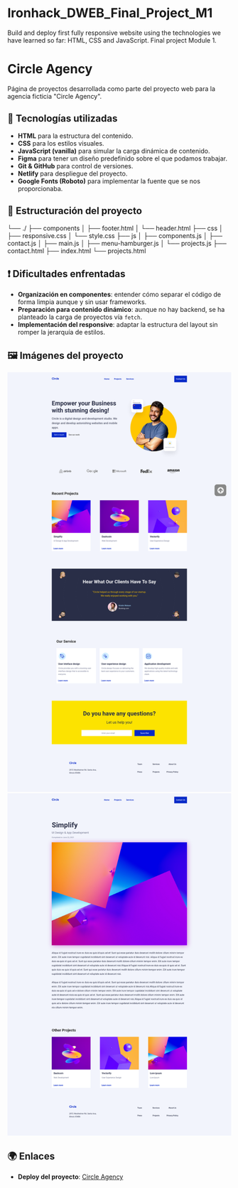 # Ironhack_DWEB_Final_Project_M1
Build and deploy first fully responsive website using the technologies we have learned so far: HTML, CSS and JavaScript. Final project Module 1.

# Circle Agency

Página de proyectos desarrollada como parte del proyecto web para la agencia ficticia "Circle Agency".

## 🚀 Tecnologías utilizadas

- **HTML** para la estructura del contenido.
- **CSS** para los estilos visuales.
- **JavaScript (vanilla)** para simular la carga dinámica de contenido.
- **Figma** para tener un diseño predefinido sobre el que podamos trabajar.
- **Git & GitHub** para control de versiones.
- **Netlify** para despliegue del proyecto.
- **Google Fonts (Roboto)** para implementar la fuente que se nos proporcionaba.

## 🔧 Estructuración del proyecto
└── ./
    ├── components
    │   ├── footer.html
    │   └── header.html
    ├── css
    │   ├── responsive.css
    │   └── style.css
    ├── js
    │   ├── components.js
    │   ├── contact.js
    │   ├── main.js
    │   ├── menu-hamburger.js
    │   └── projects.js
    ├── contact.html
    ├── index.html
    └── projects.html

## ❗ Dificultades enfrentadas

- **Organización en componentes**: entender cómo separar el código de forma limpia aunque y sin usar frameworks.
- **Preparación para contenido dinámico**: aunque no hay backend, se ha planteado la carga de proyectos vía `fetch`.
- **Implementación del responsive**: adaptar la estructura del layout sin romper la jerarquía de estilos.

## 🖼️ Imágenes del proyecto

![Home Desktop](./assets/web-demo/Circle_Agency-Home.png)
![Projects Desktop](./assets/web-demo/Circle_Agency-Projects.png)

## 🌍 Enlaces

- **Deploy del proyecto**: [Circle Agency](https://magical-khapse-f1ddfd.netlify.app/)
